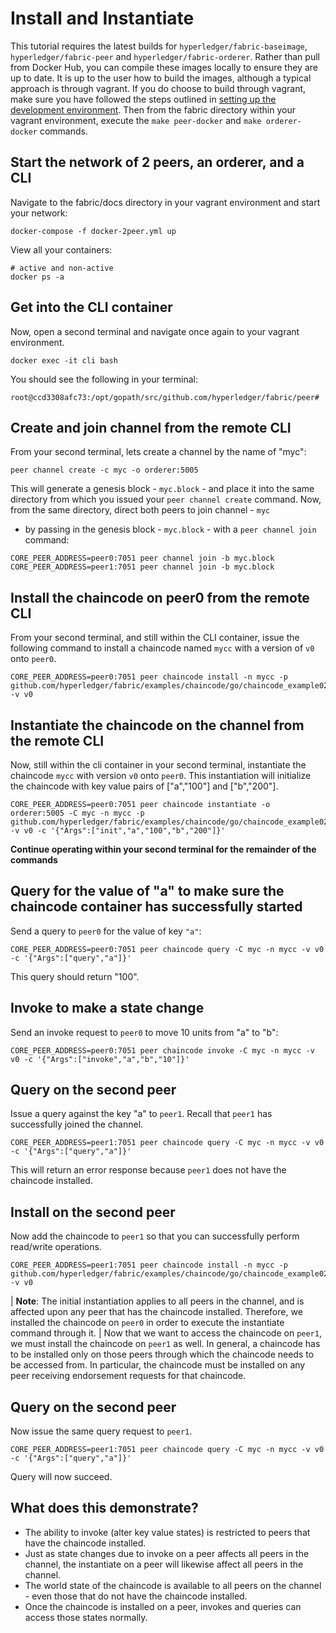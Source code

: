 Install and Instantiate
=======================

This tutorial requires the latest builds for
`hyperledger/fabric-baseimage`, `hyperledger/fabric-peer` and
`hyperledger/fabric-orderer`. Rather than pull from Docker Hub, you can
compile these images locally to ensure they are up to date. It is up to
the user how to build the images, although a typical approach is through
vagrant. If you do choose to build through vagrant, make sure you have
followed the steps outlined in [setting up the development
environment](dev-setup/devenv.html). Then from the fabric directory
within your vagrant environment, execute the `make peer-docker` and
`make orderer-docker` commands.

Start the network of 2 peers, an orderer, and a CLI
---------------------------------------------------

Navigate to the fabric/docs directory in your vagrant environment and
start your network:

``` {.sourceCode .bash}
docker-compose -f docker-2peer.yml up
```

View all your containers:

``` {.sourceCode .bash}
# active and non-active
docker ps -a
```

Get into the CLI container
--------------------------

Now, open a second terminal and navigate once again to your vagrant
environment.

``` {.sourceCode .bash}
docker exec -it cli bash
```

You should see the following in your terminal:

``` {.sourceCode .bash}
root@ccd3308afc73:/opt/gopath/src/github.com/hyperledger/fabric/peer#
```

Create and join channel from the remote CLI
-------------------------------------------

From your second terminal, lets create a channel by the name of \"myc\":

``` {.sourceCode .bash}
peer channel create -c myc -o orderer:5005
```

This will generate a genesis block - `myc.block` - and place it into the
same directory from which you issued your `peer channel create` command.
Now, from the same directory, direct both peers to join channel - `myc`
- by passing in the genesis block - `myc.block` - with a
`peer channel join` command:

``` {.sourceCode .bash}
CORE_PEER_ADDRESS=peer0:7051 peer channel join -b myc.block
CORE_PEER_ADDRESS=peer1:7051 peer channel join -b myc.block
```

Install the chaincode on peer0 from the remote CLI
--------------------------------------------------

From your second terminal, and still within the CLI container, issue the
following command to install a chaincode named `mycc` with a version of
`v0` onto `peer0`.

``` {.sourceCode .bash}
CORE_PEER_ADDRESS=peer0:7051 peer chaincode install -n mycc -p github.com/hyperledger/fabric/examples/chaincode/go/chaincode_example02 -v v0
```

Instantiate the chaincode on the channel from the remote CLI
------------------------------------------------------------

Now, still within the cli container in your second terminal, instantiate
the chaincode `mycc` with version `v0` onto `peer0`. This instantiation
will initialize the chaincode with key value pairs of \[\"a\",\"100\"\]
and \[\"b\",\"200\"\].

``` {.sourceCode .bash}
CORE_PEER_ADDRESS=peer0:7051 peer chaincode instantiate -o orderer:5005 -C myc -n mycc -p github.com/hyperledger/fabric/examples/chaincode/go/chaincode_example02 -v v0 -c '{"Args":["init","a","100","b","200"]}'
```

**Continue operating within your second terminal for the remainder of
the commands**

Query for the value of \"a\" to make sure the chaincode container has successfully started
------------------------------------------------------------------------------------------

Send a query to `peer0` for the value of key `"a"`:

``` {.sourceCode .bash}
CORE_PEER_ADDRESS=peer0:7051 peer chaincode query -C myc -n mycc -v v0 -c '{"Args":["query","a"]}'
```

This query should return \"100\".

Invoke to make a state change
-----------------------------

Send an invoke request to `peer0` to move 10 units from \"a\" to \"b\":

``` {.sourceCode .bash}
CORE_PEER_ADDRESS=peer0:7051 peer chaincode invoke -C myc -n mycc -v v0 -c '{"Args":["invoke","a","b","10"]}'
```

Query on the second peer
------------------------

Issue a query against the key \"a\" to `peer1`. Recall that `peer1` has
successfully joined the channel.

``` {.sourceCode .bash}
CORE_PEER_ADDRESS=peer1:7051 peer chaincode query -C myc -n mycc -v v0 -c '{"Args":["query","a"]}'
```

This will return an error response because `peer1` does not have the
chaincode installed.

Install on the second peer
--------------------------

Now add the chaincode to `peer1` so that you can successfully perform
read/write operations.

``` {.sourceCode .bash}
CORE_PEER_ADDRESS=peer1:7051 peer chaincode install -n mycc -p github.com/hyperledger/fabric/examples/chaincode/go/chaincode_example02 -v v0
```

| **Note**: The initial instantiation applies to all peers in the
  channel, and is affected upon any peer that has the chaincode
  installed. Therefore, we installed the chaincode on `peer0` in order
  to execute the instantiate command through it.
| Now that we want to access the chaincode on `peer1`, we must install
  the chaincode on `peer1` as well. In general, a chaincode has to be
  installed only on those peers through which the chaincode needs to be
  accessed from. In particular, the chaincode must be installed on any
  peer receiving endorsement requests for that chaincode.

Query on the second peer
------------------------

Now issue the same query request to `peer1`.

``` {.sourceCode .bash}
CORE_PEER_ADDRESS=peer1:7051 peer chaincode query -C myc -n mycc -v v0 -c '{"Args":["query","a"]}'
```

Query will now succeed.

What does this demonstrate?
---------------------------

-   The ability to invoke (alter key value states) is restricted to
    peers that have the chaincode installed.
-   Just as state changes due to invoke on a peer affects all peers in
    the channel, the instantiate on a peer will likewise affect all
    peers in the channel.
-   The world state of the chaincode is available to all peers on the
    channel - even those that do not have the chaincode installed.
-   Once the chaincode is installed on a peer, invokes and queries can
    access those states normally.
